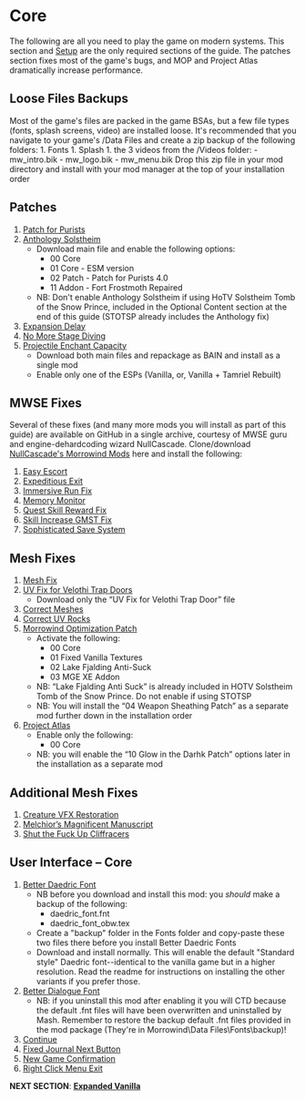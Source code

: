 # Core
The following are all you need to play the game on modern systems. This section and [Setup](https://github.com/doublemoulinet/Morrowind-Modular-Mod-Guide/blob/master/SETUP.md) are the only required sections of the guide. The patches section fixes most of the game's bugs, and MOP and Project Atlas dramatically increase performance.

## Loose Files Backups
Most of the game's files are packed in the game BSAs, but a few file types (fonts, splash screens, video) are installed loose. It's recommended that you navigate to your game's /Data Files and create a zip backup of the following folders:
	1. Fonts
	1. Splash
	1. the 3 videos from the /Videos folder:
		- mw_intro.bik
		- mw_logo.bik
		- mw_menu.bik
Drop this zip file in your mod directory and install with your mod manager at the top of your installation order

## Patches
1. [Patch for Purists](https://www.nexusmods.com/morrowind/mods/45096?tab=files)
1. [Anthology Solstheim](https://www.nexusmods.com/morrowind/mods/43436?tab=files)
	- Download main file and enable the following options:
		- 00 Core
		- 01 Core - ESM version
		- 02 Patch - Patch for Purists 4.0
		- 11 Addon - Fort Frostmoth Repaired
	- NB: Don't enable Anthology Solstheim if using HoTV Solstheim Tomb of the Snow Prince, included in the Optional Content section at the end of this guide (STOTSP already includes the Anthology fix)
1. [Expansion Delay](https://www.nexusmods.com/morrowind/mods/47588?tab=files)
1. [No More Stage Diving](https://www.nexusmods.com/morrowind/mods/47738?tab=files)
1. [Projectile Enchant Capacity](https://www.nexusmods.com/morrowind/mods/46685?tab=files)
	- Download both main files and repackage as BAIN and install as a single mod
	- Enable only one of the ESPs (Vanilla, or, Vanilla + Tamriel Rebuilt)

## MWSE Fixes
Several of these fixes (and many more mods you will install as part of this guide) are available on GitHub in a single archive, courtesy of MWSE guru and engine-dehardcoding wizard NullCascade. Clone/download [NullCascade's Morrowind Mods](https://github.com/NullCascade/morrowind-mods) here and install the following:
1. [Easy Escort](https://github.com/NullCascade/morrowind-mods)
1. [Expeditious Exit](https://github.com/NullCascade/morrowind-mods)
1. [Immersive Run Fix](https://www.nexusmods.com/morrowind/mods/45947?tab=files)
1. [Memory Monitor](https://github.com/NullCascade/morrowind-mods)
1. [Quest Skill Reward Fix](https://www.nexusmods.com/morrowind/mods/48269?tab=files)
1. [Skill Increase GMST Fix](https://www.nexusmods.com/morrowind/mods/48029?tab=files)
1. [Sophisticated Save System](https://github.com/NullCascade/morrowind-mods)

## Mesh Fixes
1. [Mesh Fix](https://www.nexusmods.com/morrowind/mods/42134?tab=files)
1. [UV Fix for Velothi Trap Doors](https://www.nexusmods.com/morrowind/mods/43528?tab=files)
	- Download only the “UV Fix for Velothi Trap Door” file
1. [Correct Meshes](https://www.nexusmods.com/morrowind/mods/39348?tab=files)
1. [Correct UV Rocks](https://www.nexusmods.com/morrowind/mods/46104?tab=files)
1. [Morrowind Optimization Patch](https://www.nexusmods.com/morrowind/mods/45384?tab=files)
	- Activate the following:
		- 00 Core
		- 01 Fixed Vanilla Textures
		- 02 Lake Fjalding Anti-Suck
		- 03 MGE XE Addon
	- NB: “Lake Fjalding Anti Suck” is already included in HOTV Solstheim Tomb of the Snow Prince. Do not enable if using STOTSP
	- NB: You will install the “04 Weapon Sheathing Patch” as a separate mod further down in the installation order
1. [Project Atlas](https://www.nexusmods.com/morrowind/mods/45399?tab=files)
	- Enable only the following:
		- 00 Core
	- NB: you will enable the “10 Glow in the Darhk Patch” options later in the installation as a separate mod

## Additional Mesh Fixes
1. [Creature VFX Restoration](https://www.nexusmods.com/morrowind/mods/46194?tab=files)	
1. [Melchior’s Magnificent Manuscript](https://www.nexusmods.com/morrowind/mods/45626?tab=files)
1. [Shut the Fuck Up Cliffracers](https://www.nexusmods.com/morrowind/mods/46588?tab=files)

## User Interface – Core
1. [Better Daedric Font](https://www.nexusmods.com/morrowind/mods/44540?tab=files)
	- NB before you download and install this mod: you _should_ make a backup of the following:
		- daedric_font.fnt
		- daedric_font_obw.tex
	- Create a "backup" folder in the Fonts folder and  copy-paste these two files there before you install Better Daedric Fonts
	- Download and install normally. This will enable the default "Standard style" Daedric font--identical to the vanilla game but in a higher resolution. Read the readme for instructions on installing the other variants if you prefer those.
1. [Better Dialogue Font](https://www.nexusmods.com/morrowind/mods/36873?tab=files)
	- NB: if you uninstall this mod after enabling it you will CTD because the default .fnt files will have been overwritten and uninstalled by Mash. Remember to restore the backup default .fnt files provided in the mod package (They're in Morrowind\Data Files\Fonts\backup)!
1. [Continue](https://www.nexusmods.com/morrowind/mods/45952?tab=files)
1. [Fixed Journal Next Button](https://www.nexusmods.com/morrowind/mods/48097?tab=files)
1. [New Game Confirmation](https://www.nexusmods.com/morrowind/mods/45952?tab=files)
1. [Right Click Menu Exit](https://www.nexusmods.com/morrowind/mods/48458?tab=files)


**NEXT SECTION**:
[**Expanded Vanilla**](https://github.com/doublemoulinet/Morrowind-Modular-Mod-Guide/blob/master/EXPANDEDVANILLA.md)